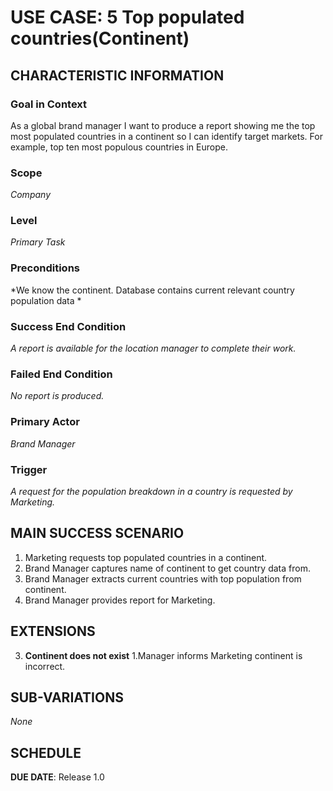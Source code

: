 # USE CASE: 5 Top populated countries(Continent)

## CHARACTERISTIC INFORMATION

### Goal in Context
As a global brand manager I want to produce a report showing me the top most populated countries in a continent so I can identify target markets. For example, top ten most populous countries in Europe.

### Scope
*Company*

### Level

*Primary Task*

### Preconditions

*We know the continent. Database contains current relevant country population data *

### Success End Condition

*A report is available for the location manager to complete their work.*

### Failed End Condition

*No report is produced.*

### Primary Actor

*Brand Manager*

### Trigger

*A request for the population breakdown in a country is requested by Marketing.*

## MAIN SUCCESS SCENARIO


1. Marketing requests top populated countries in a continent.
2. Brand Manager captures name of continent to get country data from.
3. Brand Manager extracts current countries with top population from continent.
4. Brand Manager provides report for Marketing.

## EXTENSIONS

3. **Continent does not exist**
   1.Manager informs Marketing continent is incorrect.

## SUB-VARIATIONS

*None*

## SCHEDULE

**DUE DATE**: Release 1.0